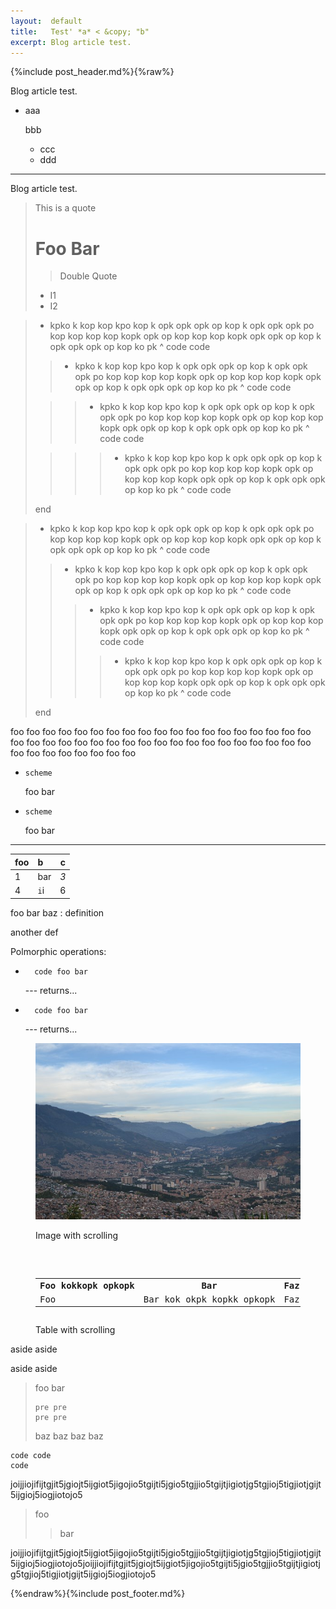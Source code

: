 ```yaml
---
layout:  default
title:   Test' *a* < &copy; "b"
excerpt: Blog article test.
---
```


{%include post_header.md%}{%raw%}


Blog article test.

* aaa

  bbb

  * ccc
  * ddd

-----

Blog article test.

> This is a quote
> # Foo Bar
>
> > Double Quote
>
> * I1
> * I2

>
> * kpko k kop kop kpo kop k opk opk opk op kop k opk opk opk po kop kop kop kop kopk opk op kop kop kop kopk opk opk op kop k opk opk opk op kop ko pk
> ^
>     code
>     code
>
> > * kpko k kop kop kpo kop k opk opk opk op kop k opk opk opk po kop kop kop kop kopk opk op kop kop kop kopk opk opk op kop k opk opk opk op kop ko pk
> > ^
> >     code
> >     code
>
> > > * kpko k kop kop kpo kop k opk opk opk op kop k opk opk opk po kop kop kop kop kopk opk op kop kop kop kopk opk opk op kop k opk opk opk op kop ko pk
> > > ^
> > >     code
> > >     code
>
> > > > * kpko k kop kop kpo kop k opk opk opk op kop k opk opk opk po kop kop kop kop kopk opk op kop kop kop kopk opk opk op kop k opk opk opk op kop ko pk
> > > > ^
> > > >     code
> > > >     code
>
> end

<aside markdown="1">

>
> * kpko k kop kop kpo kop k opk opk opk op kop k opk opk opk po kop kop kop kop kopk opk op kop kop kop kopk opk opk op kop k opk opk opk op kop ko pk
> ^
>     code
>     code
>
> > * kpko k kop kop kpo kop k opk opk opk op kop k opk opk opk po kop kop kop kop kopk opk op kop kop kop kopk opk opk op kop k opk opk opk op kop ko pk
> > ^
> >     code
> >     code
> >
> > > * kpko k kop kop kpo kop k opk opk opk op kop k opk opk opk po kop kop kop kop kopk opk op kop kop kop kopk opk opk op kop k opk opk opk op kop ko pk
> > > ^
> > >     code
> > >     code
> > >
> > > > * kpko k kop kop kpo kop k opk opk opk op kop k opk opk opk po kop kop kop kop kopk opk op kop kop kop kopk opk opk op kop k opk opk opk op kop ko pk
> > > > ^
> > > >     code
> > > >     code
>
> end

</aside>

foo foo foo foo foo foo foo foo foo foo foo foo foo foo foo foo foo foo foo foo foo foo foo foo foo foo foo foo foo foo foo foo foo foo foo foo foo foo foo foo
foo foo foo foo foo foo

* `scheme`

  foo bar

* `scheme`

  foo bar




---

foo|b|c
-|:-|-
1|bar|*3*
4|`i`i|6


foo bar
baz
: definition

  another def

Polmorphic operations:

* 
        code foo bar


    --- returns...

* 
        code foo bar

    --- returns...

<figure><pre><img src="/Medellin.jpeg"></pre><figcaption>Image with scrolling</figcaption></figure>

<figure>
  <pre><table>
    <tr><th>Foo kokkopk opkopk</th>
      <th>Bar</th>
      <th>Faz</th>
    </tr>
    <tr>
      <td>Foo</td>
      <td>Bar kok okpk kopkk opkopk</td>
      <td>Faz</td>
    </tr>
  </table></pre>
  <figcaption>Table with scrolling</figcaption>
</figure>

<aside markdown="1" class="right">

  aside aside

  aside aside

</aside>

> foo bar
>
>     pre pre
>     pre pre
>
> baz baz
> baz baz

<aside markdown="1" class="right">

    code code
    code

joijjiojifijtgjit5jgiojt5ijgiot5jigojio5tgijti5jgio5tgjjio5tgijtjigiotjg5tgjioj5tigjiotjgijt5ijgioj5iogjiotojo5

> foo
> > bar

</aside>


joijjiojifijtgjit5jgiojt5ijgiot5jigojio5tgijti5jgio5tgjjio5tgijtjigiotjg5tgjioj5tigjiotjgijt5ijgioj5iogjiotojo5joijjiojifijtgjit5jgiojt5ijgiot5jigojio5tgijti5jgio5tgjjio5tgijtjigiotjg5tgjioj5tigjiotjgijt5ijgioj5iogjiotojo5


{%endraw%}{%include post_footer.md%}
